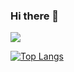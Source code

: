 ### Hi there 👋

<picture>
  <source
    srcset="https://github-readme-stats.vercel.app/api?username=Solosx&show_icons=true&theme=dark"
    media="(prefers-color-scheme: dark)"
  />
  <source
    srcset="https://github-readme-stats.vercel.app/api?username=Solosx&show_icons=true"
    media="(prefers-color-scheme: light), (prefers-color-scheme: no-preference)"
  />
  <img src="https://github-readme-stats.vercel.app/api?username=Solosx&show_icons=true" />
</picture>

[![Top Langs](https://github-readme-stats.vercel.app/api/top-langs/?username=Solosx&layout=compact&theme=onedark)](https://github.com/anuraghazra/github-readme-stats)
